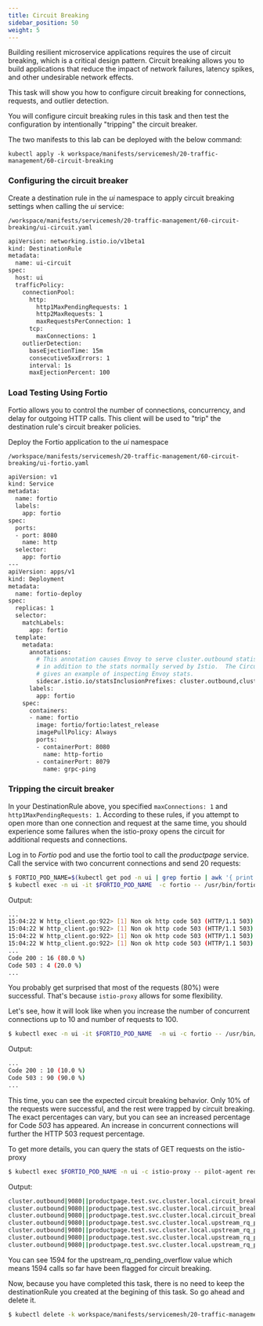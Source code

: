 ```yaml
---
title: Circuit Breaking
sidebar_position: 50
weight: 5
---
```


Building resilient microservice applications requires the use of circuit breaking, which is a critical design pattern. Circuit breaking allows you to build applications that reduce the impact of network failures, latency spikes, and other undesirable network effects.

This task will show you how to configure circuit breaking for connections, requests, and outlier detection.

You will configure circuit breaking rules in this task and then test the configuration by intentionally "tripping" the circuit breaker.

The two manifests to this lab can be deployed with the below command:
```
kubectl apply -k workspace/manifests/servicemesh/20-traffic-management/60-circuit-breaking
```

### Configuring the circuit breaker
Create a destination rule in the *ui* namespace to apply circuit breaking settings when calling the *ui* service:
```
/workspace/manifests/servicemesh/20-traffic-management/60-circuit-breaking/ui-circuit.yaml
```
```bash
apiVersion: networking.istio.io/v1beta1
kind: DestinationRule
metadata:
  name: ui-circuit
spec:
  host: ui
  trafficPolicy:
    connectionPool:
      http:
        http1MaxPendingRequests: 1
        http2MaxRequests: 1
        maxRequestsPerConnection: 1
      tcp:
        maxConnections: 1
    outlierDetection:
      baseEjectionTime: 15m
      consecutive5xxErrors: 1
      interval: 1s
      maxEjectionPercent: 100
```

### Load Testing Using Fortio
Fortio allows you to control the number of connections, concurrency, and delay for outgoing HTTP calls. This client will be used to "trip" the destination rule's circuit breaker policies.

Deploy the Fortio application to the *ui* namespace
```
/workspace/manifests/servicemesh/20-traffic-management/60-circuit-breaking/ui-fortio.yaml
```
```bash
apiVersion: v1
kind: Service
metadata:
  name: fortio
  labels:
    app: fortio
spec:
  ports:
  - port: 8080
    name: http
  selector:
    app: fortio
---
apiVersion: apps/v1
kind: Deployment
metadata:
  name: fortio-deploy
spec:
  replicas: 1
  selector:
    matchLabels:
      app: fortio
  template:
    metadata:
      annotations:
        # This annotation causes Envoy to serve cluster.outbound statistics via 15000/stats
        # in addition to the stats normally served by Istio.  The Circuit Breaking example task
        # gives an example of inspecting Envoy stats.
        sidecar.istio.io/statsInclusionPrefixes: cluster.outbound,cluster_manager,listener_manager,http_mixer_filter,tcp_mixer_filter,server,cluster.xds-grpc
      labels:
        app: fortio
    spec:
      containers:
      - name: fortio
        image: fortio/fortio:latest_release
        imagePullPolicy: Always
        ports:
        - containerPort: 8080
          name: http-fortio
        - containerPort: 8079
          name: grpc-ping
```

### Tripping the circuit breaker
In your DestinationRule above, you specified `maxConnections: 1` and `http1MaxPendingRequests: 1`. According to these rules, if you attempt to open more than one connection and request at the same time, you should experience some failures when the istio-proxy opens the circuit for additional requests and connections.

Log in to *Fortio* pod and use the fortio tool to call the *productpage* service. Call the service with two concurrent connections and send 20 requests:
```bash
$ FORTIO_POD_NAME=$(kubectl get pod -n ui | grep fortio | awk '{ print $1 }')
$ kubectl exec -n ui -it $FORTIO_POD_NAME  -c fortio -- /usr/bin/fortio load -c 2 -qps 0 -n 20 http://ui/home
```
Output:
```bash
...
15:04:22 W http_client.go:922> [1] Non ok http code 503 (HTTP/1.1 503)
15:04:22 W http_client.go:922> [1] Non ok http code 503 (HTTP/1.1 503)
15:04:22 W http_client.go:922> [1] Non ok http code 503 (HTTP/1.1 503)
15:04:22 W http_client.go:922> [1] Non ok http code 503 (HTTP/1.1 503)
...
Code 200 : 16 (80.0 %)
Code 503 : 4 (20.0 %)
...
```
You probably get surprised that most of the requests (80%) were successful. That's because `istio-proxy` allows for some flexibility. 

Let's see, how it will look like when you increase the number of concurrent connections up to 10 and number of requests to 100.
```bash
$ kubectl exec -n ui -it $FORTIO_POD_NAME  -n ui -c fortio -- /usr/bin/fortio load -c 30 -qps 0 -n 100 http://ui/home

```
Output:
```bash
...
Code 200 : 10 (10.0 %)
Code 503 : 90 (90.0 %)
...
```
This time, you can see the expected circuit breaking behavior. Only 10% of the requests were successful, and the rest were trapped by circuit breaking. The exact percentages can vary, but you can see an increased percentage for Code *503* has appeared. An increase in concurrent connections will further the HTTP 503 request percentage. 

To get more details, you can query the stats of GET requests on the istio-proxy 
```bash
$ kubectl exec $FORTIO_POD_NAME -n ui -c istio-proxy -- pilot-agent request GET stats | grep ui | grep pending
```
Output:
```bash
cluster.outbound|9080||productpage.test.svc.cluster.local.circuit_breakers.default.remaining_pending: 1
cluster.outbound|9080||productpage.test.svc.cluster.local.circuit_breakers.default.rq_pending_open: 0
cluster.outbound|9080||productpage.test.svc.cluster.local.circuit_breakers.high.rq_pending_open: 0
cluster.outbound|9080||productpage.test.svc.cluster.local.upstream_rq_pending_active: 0
cluster.outbound|9080||productpage.test.svc.cluster.local.upstream_rq_pending_failure_eject: 0
cluster.outbound|9080||productpage.test.svc.cluster.local.upstream_rq_pending_overflow: 1594
cluster.outbound|9080||productpage.test.svc.cluster.local.upstream_rq_pending_total: 469
```
You can see 1594 for the upstream_rq_pending_overflow value which means 1594 calls so far have been flagged for circuit breaking.

Now, because you have completed this task, there is no need to keep the destinationRule you created at the begining of this task. So go ahead and delete it.
```bash
$ kubectl delete -k workspace/manifests/servicemesh/20-traffic-management/60-circuit-breaking
```